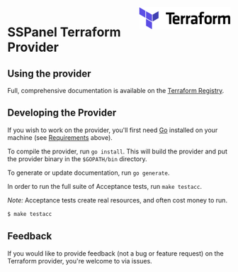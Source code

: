 <a href="https://terraform.io">
    <img src="https://raw.githubusercontent.com/hashicorp/terraform-website/master/public/img/logo-text.svg" alt="Terraform logo" title="Terraform" align="right" height="50" />
</a>


# SSPanel Terraform Provider

## Using the provider


Full, comprehensive documentation is available on the [Terraform Registry](https://registry.terraform.io/providers/IndexDoge/sspanel/latest/docs).

## Developing the Provider

If you wish to work on the provider, you'll first need [Go](http://www.golang.org) installed on your machine (see [Requirements](#requirements) above).

To compile the provider, run `go install`. This will build the provider and put the provider binary in the `$GOPATH/bin` directory.

To generate or update documentation, run `go generate`.

In order to run the full suite of Acceptance tests, run `make testacc`.

*Note:* Acceptance tests create real resources, and often cost money to run.

```sh
$ make testacc
```

## Feedback

If you would like to provide feedback (not a bug or feature request) on the Terraform provider, you're welcome to via issues.

